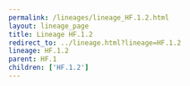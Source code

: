 ```yaml
---
permalink: /lineages/lineage_HF.1.2.html
layout: lineage_page
title: Lineage HF.1.2
redirect_to: ../lineage.html?lineage=HF.1.2
lineage: HF.1.2
parent: HF.1
children: ['HF.1.2']
---
```


